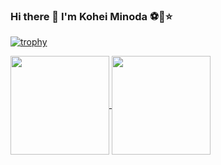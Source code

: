 ### Hi there 👋 I'm Kohei Minoda ⚽️🐠⭐️

<!--
<p>
  <a href="https://twitter.com/6G2QVnYlSHxIj5m" target="_blank">
    <img alt="Twitter: 6G2QVnYlSHxIj5m" src="https://img.shields.io/twitter/follow/6G2QVnYlSHxIj5m.svg?style=social" />
  </a>
</p>
-->

[![trophy](https://github-profile-trophy.vercel.app/?username=Kohei-kun-no&theme=gruvbox&column=8)](https://github.com/Kohei-kun-no/github-profile-trophy)
   
<a href="https://github.com/anuraghazra/github-readme-stats">
  <img align="center" src="https://github-readme-stats.vercel.app/api?username=Kohei-kun-no&theme=gruvbox&show_icons=true" height="158px" />
</a>

<a href="https://github.com/anuraghazra/github-readme-stats">
  <img align="center" src="https://github-readme-stats.vercel.app/api/top-langs/?username=Kohei-kun-no&langs_count=6&theme=gruvbox&layout=compact" height="158px" />
</a>

<!--
**Kohei-kun-no/Kohei-kun-no** is a ✨ _special_ ✨ repository because its `README.md` (this file) appears on your GitHub profile.

Here are some ideas to get you started:
&theme=gruvbox
- 🔭 I’m currently working on ...
- 🌱 I’m currently learning ...
- 👯 I’m looking to collaborate on ...
- 🤔 I’m looking for help with ...
- 💬 Ask me about ...
- 📫 How to reach me: ...
- 😄 Pronouns: ...
- ⚡ Fun fact: ...
-->



